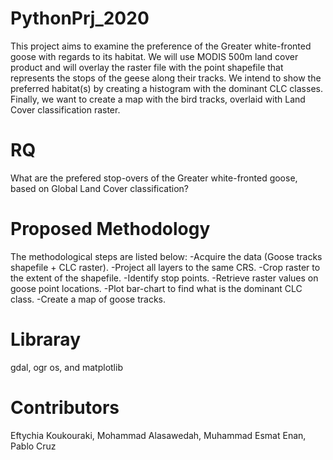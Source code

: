 # PythonPrj_2020
This project aims to examine the preference of the Greater white-fronted goose with regards to its habitat. We will use MODIS  500m land cover product and will overlay the raster file with the point shapefile that represents the stops of the geese along their tracks. We intend to show the preferred habitat(s) by creating a histogram with the dominant CLC classes. Finally, we want to create a map with the bird tracks, overlaid with Land Cover classification raster.

# RQ
What are the prefered stop-overs of the Greater white-fronted goose, based on Global Land Cover classification?

# Proposed Methodology
The methodological steps are listed below:
  -Acquire the data (Goose tracks shapefile + CLC raster).
  -Project all layers to the same CRS.
  -Crop raster to the extent of the shapefile.
  -Identify stop points.
  -Retrieve raster values on goose point locations.
  -Plot bar-chart to find what is the dominant CLC class.
  -Create a map of goose tracks.


# Libraray 
gdal, ogr os, and matplotlib

# Contributors
Eftychia Koukouraki, Mohammad Alasawedah, Muhammad Esmat Enan, Pablo Cruz

